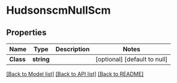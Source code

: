 # HudsonscmNullScm

## Properties
Name | Type | Description | Notes
------------ | ------------- | ------------- | -------------
**Class** | **string** |  | [optional] [default to null]

[[Back to Model list]](../README.md#documentation-for-models) [[Back to API list]](../README.md#documentation-for-api-endpoints) [[Back to README]](../README.md)


